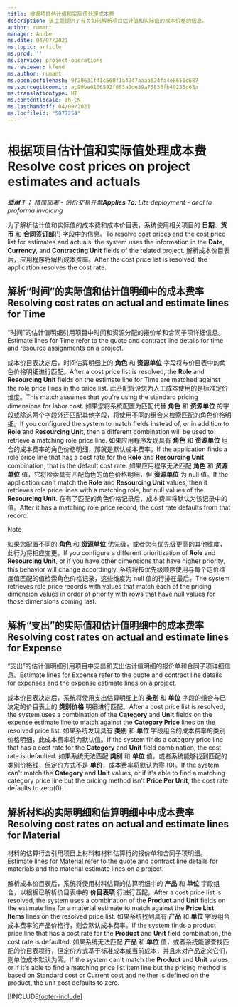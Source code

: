 ```yaml
---
title: 根据项目估计值和实际值处理成本费
description: 该主题提供了有关如何解析项目估计值和实际值的成本价格的信息。
author: rumant
manager: Annbe
ms.date: 04/07/2021
ms.topic: article
ms.prod: ''
ms.service: project-operations
ms.reviewer: kfend
ms.author: rumant
ms.openlocfilehash: 9f20631f41c560f1a4047aaaa624fa4e8651c687
ms.sourcegitcommit: ac90be6106592f883a0de39a75836fb40255d65a
ms.translationtype: HT
ms.contentlocale: zh-CN
ms.lasthandoff: 04/09/2021
ms.locfileid: "5877254"
---
```

# <a name="resolve-cost-prices-on-project-estimates-and-actuals"></a><span data-ttu-id="4a226-103">根据项目估计值和实际值处理成本费</span><span class="sxs-lookup"><span data-stu-id="4a226-103">Resolve cost prices on project estimates and actuals</span></span> 

<span data-ttu-id="4a226-104">_**适用于：** 精简部署 - 估价交易开票_</span><span class="sxs-lookup"><span data-stu-id="4a226-104">_**Applies To:** Lite deployment - deal to proforma invoicing_</span></span>

<span data-ttu-id="4a226-105">为了解析估计值和实际值的成本费和成本价目表，系统使用相关项目的 **日期**、**货币** 和 **合同签订部门** 字段中的信息。</span><span class="sxs-lookup"><span data-stu-id="4a226-105">To resolve cost prices and the cost price list for estimates and actuals, the system uses the information in the **Date**, **Currency**, and **Contracting Unit** fields of the related project.</span></span> <span data-ttu-id="4a226-106">解析成本价目表后，应用程序将解析成本费率。</span><span class="sxs-lookup"><span data-stu-id="4a226-106">After the cost price list is resolved, the application resolves the cost rate.</span></span>

## <a name="resolving-cost-rates-on-actual-and-estimate-lines-for-time"></a><span data-ttu-id="4a226-107">解析“时间”的实际值和估计值明细中的成本费率</span><span class="sxs-lookup"><span data-stu-id="4a226-107">Resolving cost rates on actual and estimate lines for Time</span></span>

<span data-ttu-id="4a226-108">“时间”的估计值明细引用项目中时间和资源分配的报价单和合同子项详细信息。</span><span class="sxs-lookup"><span data-stu-id="4a226-108">Estimate lines for Time refer to the quote and contract line details for time and resource assignments on a project.</span></span>

<span data-ttu-id="4a226-109">成本价目表决定后，时间估算明细上的 **角色** 和 **资源单位** 字段将与价目表中的角色价格明细进行匹配。</span><span class="sxs-lookup"><span data-stu-id="4a226-109">After a cost price list is resolved, the **Role** and **Resourcing Unit** fields on the estimate line for Time are matched against the role price lines in the price list.</span></span> <span data-ttu-id="4a226-110">此匹配假设您为人工成本使用的是标准定价维度。</span><span class="sxs-lookup"><span data-stu-id="4a226-110">This match assumes that you're using the standard pricing dimensions for labor cost.</span></span> <span data-ttu-id="4a226-111">如果您将系统配置为匹配代替 **角色** 和 **资源单位** 的字段或除这两个字段外还匹配其他字段，将使用不同的组合来检索匹配的角色价格明细。</span><span class="sxs-lookup"><span data-stu-id="4a226-111">If you configured the system to match fields instead of, or in addition to **Role** and **Resourcing Unit**, then a different combination will be used to retrieve a matching role price line.</span></span> <span data-ttu-id="4a226-112">如果应用程序发现具有 **角色** 和 **资源单位** 组合的成本费率的角色价格明细，那就是默认成本费率。</span><span class="sxs-lookup"><span data-stu-id="4a226-112">If the application finds a role price line that has a cost rate for the **Role** and **Resourcing Unit** combination, that is the default cost rate.</span></span> <span data-ttu-id="4a226-113">如果应用程序无法匹配 **角色** 和 **资源单位** 值，它将检索具有匹配角色的角色价格明细，但 **资源单位** 为 null 值。</span><span class="sxs-lookup"><span data-stu-id="4a226-113">If the application can't match the **Role** and **Resourcing Unit** values, then it retrieves role price lines with a matching role, but null values of the **Resourcing Unit**.</span></span> <span data-ttu-id="4a226-114">在有了匹配的角色价格记录后，成本费率将默认为该记录中的值。</span><span class="sxs-lookup"><span data-stu-id="4a226-114">After it has a matching role price record, the cost rate defaults from that record.</span></span> 

> [!NOTE]
> <span data-ttu-id="4a226-115">如果您配置不同的 **角色** 和 **资源单位** 优先级，或者您有优先级更高的其他维度，此行为将相应变更。</span><span class="sxs-lookup"><span data-stu-id="4a226-115">If you configure a different prioritization of **Role** and **Resourcing Unit**, or if you have other dimensions that have higher priority, this behavior will change accordingly.</span></span> <span data-ttu-id="4a226-116">系统将按优先级顺序使用与每个定价维度值匹配的值检索角色价格记录，这些维度为 null 值的行排在最后。</span><span class="sxs-lookup"><span data-stu-id="4a226-116">The system retrieves role price records with values that match each of the pricing dimension values in order of priority with rows that have null values for those dimensions coming last.</span></span>

## <a name="resolving-cost-rates-on-actual-and-estimate-lines-for-expense"></a><span data-ttu-id="4a226-117">解析“支出”的实际值和估计值明细中的成本费率</span><span class="sxs-lookup"><span data-stu-id="4a226-117">Resolving cost rates on actual and estimate lines for Expense</span></span>

<span data-ttu-id="4a226-118">“支出”的估计值明细引用项目中支出和支出估计值明细的报价单和合同子项详细信息。</span><span class="sxs-lookup"><span data-stu-id="4a226-118">Estimate lines for Expense refer to the quote and contract line details for expenses and the expense estimate lines on a project.</span></span>

<span data-ttu-id="4a226-119">成本价目表决定后，系统将使用支出估算明细上的 **类别** 和 **单位** 字段的组合与已决定的价目表上的 **类别价格** 明细进行匹配。</span><span class="sxs-lookup"><span data-stu-id="4a226-119">After a cost price list is resolved, the system uses a combination of the **Category** and **Unit** fields on the expense estimate line to match against the **Category Price** lines on the resolved price list.</span></span> <span data-ttu-id="4a226-120">如果系统发现具有 **类别** 和 **单位** 字段组合的成本费率的类别价格明细，此成本费率将为默认值。</span><span class="sxs-lookup"><span data-stu-id="4a226-120">If the system finds a category price line that has a cost rate for the **Category** and **Unit** field combination, the cost rate is defaulted.</span></span> <span data-ttu-id="4a226-121">如果系统无法匹配 **类别** 和 **单位** 值，或者系统能够找到匹配的类别价格线，但定价方式不是 **单价**，成本费率将默认为零 (0)。</span><span class="sxs-lookup"><span data-stu-id="4a226-121">If the system can't match the **Category** and **Unit** values, or if it's able to find a matching category price line but the pricing method isn't **Price Per Unit**, the cost rate defaults to zero(0).</span></span>

## <a name="resolving-cost-rates-on-actual-and-estimate-lines-for-material"></a><span data-ttu-id="4a226-122">解析材料的实际明细和估算明细中中成本费率</span><span class="sxs-lookup"><span data-stu-id="4a226-122">Resolving cost rates on actual and estimate lines for Material</span></span>

<span data-ttu-id="4a226-123">材料的估算行会引用项目上材料和材料估算行的报价单和合同子项明细。</span><span class="sxs-lookup"><span data-stu-id="4a226-123">Estimate lines for Material refer to the quote and contract line details for materials and the material estimate lines on a project.</span></span>

<span data-ttu-id="4a226-124">解析成本价目表后，系统将使用材料估算的估算明细中的 **产品** 和 **单位** 字段组合，以根据已解析价目表中的 **价目表项** 行进行匹配。</span><span class="sxs-lookup"><span data-stu-id="4a226-124">After a cost price list is resolved, the system uses a combination of the **Product** and **Unit** fields on the estimate line for a material estimate to match against the **Price List Items** lines on the resolved price list.</span></span> <span data-ttu-id="4a226-125">如果系统找到具有 **产品** 和 **单位** 字段组合成本费率的产品价格行，则会默认成本费率。</span><span class="sxs-lookup"><span data-stu-id="4a226-125">If the system finds a product price line that has a cost rate for the **Product** and **Unit** field combination, the cost rate is defaulted.</span></span> <span data-ttu-id="4a226-126">如果系统无法匹配 **产品** 和 **单位** 值，或者系统能够查找匹配的价目表项行，但定价方式基于标准成本或当前成本，并且未对产品定义它们，则单位成本默认为零。</span><span class="sxs-lookup"><span data-stu-id="4a226-126">If the system can't match the **Product** and **Unit** values, or if it's able to find a matching price list item line but the pricing method is based on Standard cost or Current cost and neither is defined on the product, the unit cost defaults to zero.</span></span>


[!INCLUDE[footer-include](../../includes/footer-banner.md)]
